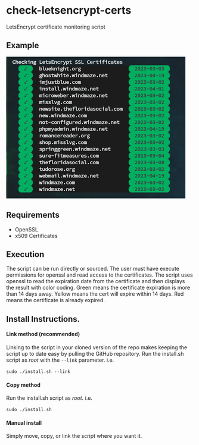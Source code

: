 # check-letsencrypt-certs
LetsEncrypt certificate monitoring script

## **Example**
![Example](images/check-letsencrypt-certs.png)

## **Requirements**
* OpenSSL
* x509 Certificates

## **Execution**
The script can be run directly or sourced. The user must have execute permissions for openssl and read access to the certificates. The script uses openssl to read the expiration date from the certificate and then displays the result with color coding. Green means the certificate expiration is more than 14 days away. Yellow means the cert will expire within 14 days. Red means the certificate is already expired.

## **Install Instructions.**
#### Link method (recommended)
Linking to the script in your cloned version of the repo makes keeping the script up to date easy by pulling the GitHub repository. Run the install.sh script as *root* with the `--link` parameter. i.e.
```
sudo ./install.sh --link
```

#### Copy method
Run the install.sh script as *root*. i.e.
```
sudo ./install.sh
```

#### Manual install
Simply move, copy, or link the script where you want it.
